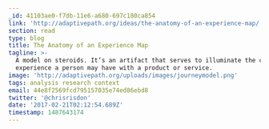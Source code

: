 ```yaml
---
_id: 41103ae0-f7db-11e6-a680-697c180ca854
link: 'http://adaptivepath.org/ideas/the-anatomy-of-an-experience-map/'
section: read
type: blog
title: The Anatomy of an Experience Map
tagline: >-
  A model on steroids. It’s an artifact that serves to illuminate the complete
  experience a person may have with a product or service.
image: 'http://adaptivepath.org/uploads/images/journeymodel.png'
tags: analysis research context
email: 44e8f2569fcd795157035e74ed86ebd8
twitter: '@chrisrisdon'
date: '2017-02-21T02:12:54.689Z'
timestamp: 1487643174
---
```


